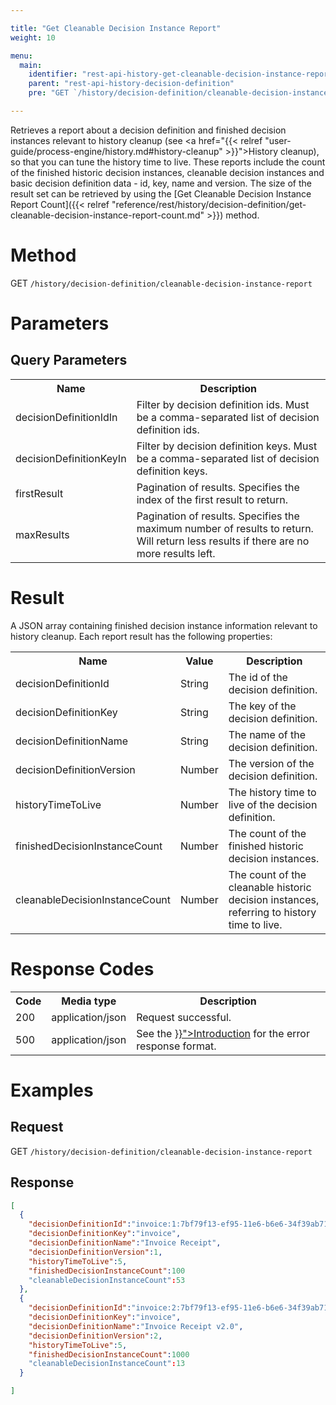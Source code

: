 ```yaml
---

title: "Get Cleanable Decision Instance Report"
weight: 10

menu:
  main:
    identifier: "rest-api-history-get-cleanable-decision-instance-report"
    parent: "rest-api-history-decision-definition"
    pre: "GET `/history/decision-definition/cleanable-decision-instance-report`"

---
```


Retrieves a report about a decision definition and finished decision instances relevant to history cleanup (see 
<a href="{{< relref "user-guide/process-engine/history.md#history-cleanup" >}}">History cleanup</a>), so that you can tune the history time to live.
These reports include the count of the finished historic decision instances, cleanable decision instances and basic decision definition data - id, key, name and version.
The size of the result set can be retrieved by using the [Get Cleanable Decision Instance Report Count]({{< relref "reference/rest/history/decision-definition/get-cleanable-decision-instance-report-count.md" >}}) method.

# Method

GET `/history/decision-definition/cleanable-decision-instance-report`

# Parameters

## Query Parameters

<table class="table table-striped">
  <tr>
    <th>Name</th>
    <th>Description</th>
  </tr>
  <tr>
    <td>decisionDefinitionIdIn</td>
    <td>Filter by decision definition ids. Must be a comma-separated list of decision definition ids.</td>
  </tr>
  <tr>
    <td>decisionDefinitionKeyIn</td>
    <td>Filter by decision definition keys. Must be a comma-separated list of decision definition keys.</td>
  </tr>
  <tr>
    <td>firstResult</td>
    <td>Pagination of results. Specifies the index of the first result to return.</td>
  </tr>
  <tr>
    <td>maxResults</td>
    <td>Pagination of results. Specifies the maximum number of results to return. Will return less results if there are no more results left.</td>
  </tr>
</table>


# Result

A JSON array containing finished decision instance information relevant to history cleanup. Each report result has the following properties:

<table class="table table-striped">
  <tr>
    <th>Name</th>
    <th>Value</th>
    <th>Description</th>
  </tr>
  <tr>
    <td>decisionDefinitionId</td>
    <td>String</td>
    <td>The id of the decision definition.</td>
  </tr>
  <tr>
    <td>decisionDefinitionKey</td>
    <td>String</td>
    <td>The key of the decision definition.</td>
  </tr>
  <tr>
    <td>decisionDefinitionName</td>
    <td>String</td>
    <td>The name of the decision definition.</td>
  </tr>
  <tr>
    <td>decisionDefinitionVersion</td>
    <td>Number</td>
    <td>The version of the decision definition.</td>
  </tr>
  <tr>
    <td>historyTimeToLive</td>
    <td>Number</td>
    <td>The history time to live of the decision definition.</td>
  </tr>
  <tr>
    <td>finishedDecisionInstanceCount</td>
    <td>Number</td>
    <td>The count of the finished historic decision instances.</td>
  </tr>
  <tr>
    <td>cleanableDecisionInstanceCount</td>
    <td>Number</td>
    <td>The count of the cleanable historic decision instances, referring to history time to live.</td>
  </tr>
</table>


# Response Codes

<table class="table table-striped">
  <tr>
    <th>Code</th>
    <th>Media type</th>
    <th>Description</th>
  </tr>
  <tr>
    <td>200</td>
    <td>application/json</td>
    <td>Request successful.</td>
  </tr>
  <tr>
    <td>500</td>
    <td>application/json</td>
    <td>See the <a href="{{< relref "reference/rest/overview/index.md#error-handling" >}}">Introduction</a> for the error response format.</td>
  </tr>
</table>

# Examples

## Request

GET `/history/decision-definition/cleanable-decision-instance-report`

## Response

```json
[
  {
    "decisionDefinitionId":"invoice:1:7bf79f13-ef95-11e6-b6e6-34f39ab71d4e",
    "decisionDefinitionKey":"invoice",
    "decisionDefinitionName":"Invoice Receipt",
    "decisionDefinitionVersion":1,
    "historyTimeToLive":5,
    "finishedDecisionInstanceCount":100
    "cleanableDecisionInstanceCount":53
  },
  {
    "decisionDefinitionId":"invoice:2:7bf79f13-ef95-11e6-b6e6-34f39ab71d4e",
    "decisionDefinitionKey":"invoice",
    "decisionDefinitionName":"Invoice Receipt v2.0",
    "decisionDefinitionVersion":2,
    "historyTimeToLive":5,
    "finishedDecisionInstanceCount":1000
    "cleanableDecisionInstanceCount":13
  }

]
```
